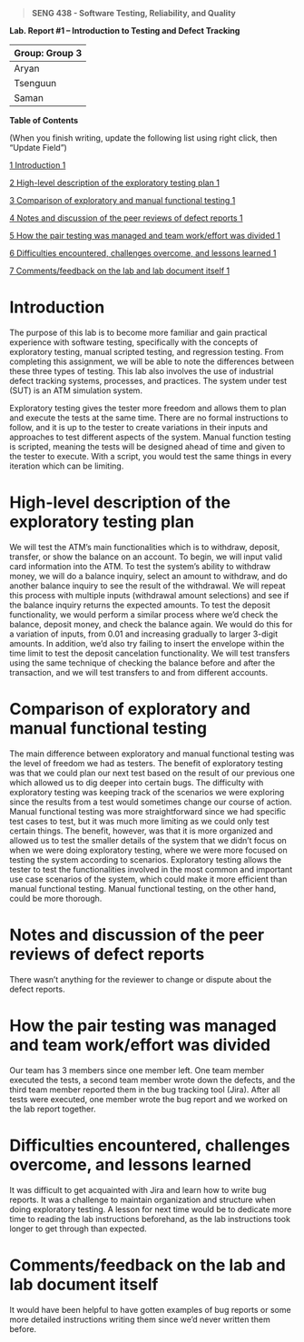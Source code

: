 >   **SENG 438 - Software Testing, Reliability, and Quality**

**Lab. Report \#1 – Introduction to Testing and Defect Tracking**

| Group: Group 3      |
|-----------------|
| Aryan                |   
| Tsenguun              |   
| Saman               |      


**Table of Contents**

(When you finish writing, update the following list using right click, then
“Update Field”)

[1 Introduction	1](#_Toc439194677)

[2 High-level description of the exploratory testing plan	1](#_Toc439194678)

[3 Comparison of exploratory and manual functional testing	1](#_Toc439194679)

[4 Notes and discussion of the peer reviews of defect reports	1](#_Toc439194680)

[5 How the pair testing was managed and team work/effort was
divided	1](#_Toc439194681)

[6 Difficulties encountered, challenges overcome, and lessons
learned	1](#_Toc439194682)

[7 Comments/feedback on the lab and lab document itself	1](#_Toc439194683)

# Introduction

The purpose of this lab is to become more familiar and gain practical experience with software testing, specifically with the concepts of exploratory testing, manual scripted testing, and regression testing. From completing this assignment, we will be able to note the differences between these three types of testing. This lab also involves the use of industrial defect tracking systems, processes, and practices. The system under test (SUT) is an ATM simulation system. 

Exploratory testing gives the tester more freedom and allows them to plan and execute the tests at the same time. There are no formal instructions to follow, and it is up to the tester to create variations in their inputs and approaches to test different aspects of the system. Manual function testing is scripted, meaning the tests will be designed ahead of time and given to the tester to execute. With a script, you would test the same things in every iteration which can be limiting.


# High-level description of the exploratory testing plan

We will test the ATM’s main functionalities which is to withdraw, deposit, transfer, or show the balance on an account. To begin, we will input valid card information into the ATM. To test the system’s ability to withdraw money, we will do a balance inquiry, select an amount to withdraw, and do another balance inquiry to see the result of the withdrawal. We will repeat this process with multiple inputs (withdrawal amount selections) and see if the balance inquiry returns the expected amounts. To test the deposit functionality, we would perform a similar process where we’d check the balance, deposit money, and check the balance again. We would do this for a variation of inputs, from 0.01 and increasing gradually to larger 3-digit amounts. In addition, we’d also try failing to insert the envelope within the time limit to test the deposit cancelation functionality. We will test transfers using the same technique of checking the balance before and after the transaction, and we will test transfers to and from different accounts. 

# Comparison of exploratory and manual functional testing

The main difference between exploratory and manual functional testing was the level of freedom we had as testers. The benefit of exploratory testing was that we could plan our next test based on the result of our previous one which allowed us to dig deeper into certain bugs. The difficulty with exploratory testing was keeping track of the scenarios we were exploring since the results from a test would sometimes change our course of action. Manual functional testing was more straightforward since we had specific test cases to test, but it was much more limiting as we could only test certain things. The benefit, however, was that it is more organized and  allowed us to test the smaller details of the system that we didn’t focus on when we were doing exploratory testing, where we were more focused on testing the system according to scenarios. Exploratory testing allows the tester to test the functionalities involved in the most common and important use case scenarios of the system, which could make it more efficient than manual functional testing. Manual functional testing, on the other hand, could be more thorough.

# Notes and discussion of the peer reviews of defect reports

There wasn’t anything for the reviewer to change or dispute about the defect reports. 

# How the pair testing was managed and team work/effort was divided 

Our team has 3 members since one member left. One team member executed the tests, a second team member wrote down the defects, and the third team member reported them in the bug tracking tool (Jira). After all tests were executed, one member wrote the bug report and we worked on the lab report together.

# Difficulties encountered, challenges overcome, and lessons learned

It was difficult to get acquainted with Jira and learn how to write bug reports. It was a challenge to maintain organization and structure when doing exploratory testing. A lesson for next time would be to dedicate more time to reading the lab instructions beforehand, as the lab instructions took longer to get through than expected.

# Comments/feedback on the lab and lab document itself

It would have been helpful to have gotten examples of bug reports or some more detailed instructions writing them since we’d never written them before.
